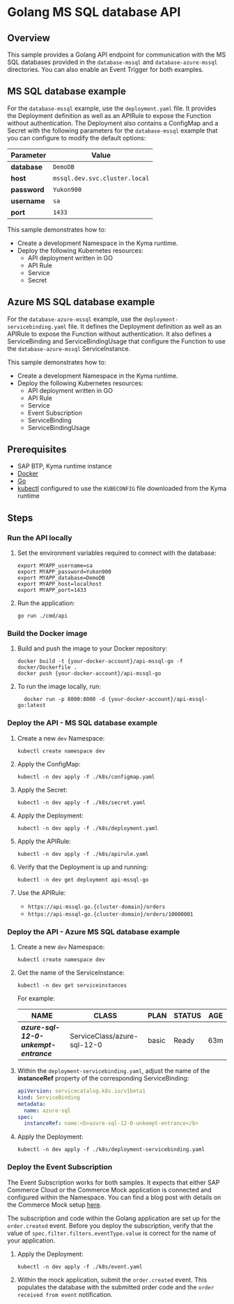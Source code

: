 # Golang MS SQL database API

## Overview

This sample provides a Golang API endpoint for communication with the MS SQL databases provided in the `database-mssql` and `database-azure-mssql` directories. You can also enable an Event Trigger for both examples.

## MS SQL database example

For the `database-mssql` example, use the `deployment.yaml` file. It provides the Deployment definition as well as an APIRule to expose the Function without authentication. The Deployment also contains a ConfigMap and a Secret with the following parameters for the `database-mssql` example that you can configure to modify the default options:

| Parameter    | Value                         |
| ------------ | ----------------------------- |
| **database** | `DemoDB`                      |
| **host**     | `mssql.dev.svc.cluster.local` |
| **password** | `Yukon900`                    |
| **username** | `sa`                          |
| **port**     | `1433`                        |

This sample demonstrates how to:

- Create a development Namespace in the Kyma runtime.
- Deploy the following Kubernetes resources:
  - API deployment written in GO
  - API Rule
  - Service
  - Secret

## Azure MS SQL database example

For the `database-azure-mssql` example, use the `deployment-servicebinding.yaml` file. It defines the Deployment definition as well as an APIRule to expose the Function without authentication. It also defines a ServiceBinding and ServiceBindingUsage that configure the Function to use the `database-azure-mssql` ServiceInstance.

This sample demonstrates how to:

- Create a development Namespace in the Kyma runtime.
- Deploy the following Kubernetes resources:
  - API deployment written in GO
  - API Rule
  - Service
  - Event Subscription
  - ServiceBinding
  - ServiceBindingUsage

## Prerequisites

- SAP BTP, Kyma runtime instance
- [Docker](https://www.docker.com/)
- [Go](https://golang.org/doc/install)
- [kubectl](https://kubernetes.io/docs/tasks/tools/install-kubectl/) configured to use the `KUBECONFIG` file downloaded from the Kyma runtime

## Steps

### Run the API locally

1. Set the environment variables required to connect with the database:

    ```shell script
    export MYAPP_username=sa
    export MYAPP_password=Yukon900
    export MYAPP_database=DemoDB
    export MYAPP_host=localhost
    export MYAPP_port=1433
    ```

2. Run the application:

    ```shell script
    go run ./cmd/api
    ```

### Build the Docker image

1. Build and push the image to your Docker repository:

    ```shell script
    docker build -t {your-docker-account}/api-mssql-go -f docker/Dockerfile .
    docker push {your-docker-account}/api-mssql-go
    ```

2. To run the image locally, run:

    ```shell script
      docker run -p 8000:8000 -d {your-docker-account}/api-mssql-go:latest
    ```

### Deploy the API - MS SQL database example

1. Create a new `dev` Namespace:

    ```shell script
    kubectl create namespace dev
    ```

2. Apply the ConfigMap:

    ```shell script
    kubectl -n dev apply -f ./k8s/configmap.yaml
    ```

3. Apply the Secret:

    ```shell script
    kubectl -n dev apply -f ./k8s/secret.yaml
    ```

4. Apply the Deployment:

    ```shell script
    kubectl -n dev apply -f ./k8s/deployment.yaml
    ```

5. Apply the APIRule:

    ```shell script
    kubectl -n dev apply -f ./k8s/apirule.yaml
    ```

6. Verify that the Deployment is up and running:

    ```shell script
    kubectl -n dev get deployment api-mssql-go
    ```

7. Use the APIRule:

    - `https://api-mssql-go.{cluster-domain}/orders`
    - `https://api-mssql-go.{cluster-domain}/orders/10000001`

### Deploy the API - Azure MS SQL database example

1. Create a new `dev` Namespace:

    ```shell script
    kubectl create namespace dev
    ```

2. Get the name of the ServiceInstance:

    ```shell script
    kubectl -n dev get serviceinstances
    ```

    For example:
  
    | NAME                                  | CLASS                       | PLAN  | STATUS | AGE |
    | ------------------------------------- | --------------------------- | ----- | ------ | --- |
    | **_azure-sql-12-0-unkempt-entrance_** | ServiceClass/azure-sql-12-0 | basic | Ready  | 63m |
  
3. Within the `deployment-servicebinding.yaml`, adjust the name of the **instanceRef** property of the corresponding ServiceBinding:

    ```yaml
    apiVersion: servicecatalog.k8s.io/v1beta1
    kind: ServiceBinding
    metadata:
      name: azure-sql
    spec:
      instanceRef: name:<b>azure-sql-12-0-unkempt-entrance</b>
    ```

4. Apply the Deployment:

    ```shell script
    kubectl -n dev apply -f ./k8s/deployment-servicebinding.yaml
    ```

### Deploy the Event Subscription

The Event Subscription works for both samples. It expects that either SAP Commerce Cloud or the Commerce Mock application is connected and configured within the Namespace. You can find a blog post with details on the Commerce Mock setup [here](https://blogs.sap.com/2020/06/17/sap-cloud-platform-extension-factory-kyma-runtime-commerce-mock-events-and-apis/).

The subscription and code within the Golang application are set up for the `order.created` event. Before you deploy the subscription, verify that the value of `spec.filter.filters.eventType.value` is correct for the name of your application.

1. Apply the Deployment:

    ```shell script
    kubectl -n dev apply -f ./k8s/event.yaml
    ```

2. Within the mock application, submit the `order.created` event. This populates the database with the submitted order code and the `order received from event` notification.
